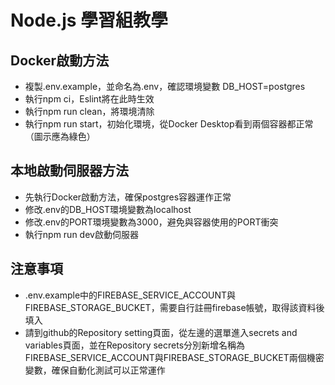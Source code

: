 # Node.js 學習組教學

## Docker啟動方法

- 複製.env.example，並命名為.env，確認環境變數 DB_HOST=postgres
- 執行npm ci，Eslint將在此時生效
- 執行npm run clean，將環境清除
- 執行npm run start，初始化環境，從Docker Desktop看到兩個容器都正常（圖示應為綠色）

## 本地啟動伺服器方法
- 先執行Docker啟動方法，確保postgres容器運作正常
- 修改.env的DB_HOST環境變數為localhost
- 修改.env的PORT環境變數為3000，避免與容器使用的PORT衝突
- 執行npm run dev啟動伺服器

## 注意事項

- .env.example中的FIREBASE_SERVICE_ACCOUNT與FIREBASE_STORAGE_BUCKET，需要自行註冊firebase帳號，取得該資料後填入
- 請到github的Repository setting頁面，從左邊的選單進入secrets and variables頁面，並在Repository secrets分別新增名稱為FIREBASE_SERVICE_ACCOUNT與FIREBASE_STORAGE_BUCKET兩個機密變數，確保自動化測試可以正常運作